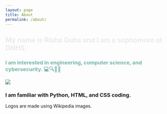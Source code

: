 ```yaml
---
layout: page
title: About
permalink: /about/
---
```


<h2 style="color: #eaeaea;"> My name is Risha Guha and I am a sophomore at DNHS. </h2> 
<h3 style="color: #75b5aa;"> I am interested in engineering, computer science, and cybersecurity. 💻🔍👩‍💻 </h3>
<p> </p>

<img src="{{site.baseurl}}/images/aboutme.png">

<p> </p>
<h3> I am familiar with Python, HTML, and CSS coding. </h3>

<style>
    .grid-container {
        display: grid;
        grid-template-columns: repeat(auto-fill, minmax(150px, 1fr)); /* Dynamic columns */
        gap: 10px;
    }
    .grid-item {
        text-align: center;
    }
    .grid-item img {
        width: 100%;
        height: 100px; /* Fixed height for uniformity */
        object-fit: contain; /* Ensure the image fits within the fixed height */
    }
    .grid-item p {
        margin: 5px 0; /* Add some margin for spacing */
    }

    .image-gallery {
        display: flex;
        flex-wrap: nowrap;
        overflow-x: auto;
        gap: 10px;
    }

    .image-gallery img {
        max-height: 150px;
        object-fit: cover;
        border-radius: 5px;
    }
</style>

<!-- This grid_container class is used by CSS styling and the id is used by JavaScript connection -->
<div class="grid-container" id="grid_container">
    <!-- content will be added here by JavaScript -->
</div>

<script>
    // 1. Make a connection to the HTML container defined in the HTML div
    var container = document.getElementById("grid_container"); // This container connects to the HTML div

    // 2. Define a JavaScript object for our http source and our data rows for coding languages
    var http_source = "https://upload.wikimedia.org/wikipedia/commons/";
    var coding_languages = [
        {"logo": "c/c3/Python-logo-notext.svg", "description": "Python"},
        {"logo": "6/61/HTML5_logo_and_wordmark.svg", "description": "HTML"},
        {"logo": "d/d5/CSS3_logo_and_wordmark.svg", "description": "CSS"},
    ];

    // 3b. Build grid items inside of our container for each row of data
    for (const language of coding_languages) {
        // Create a "div" with "class grid-item" for each row
        var gridItem = document.createElement("div");
        gridItem.className = "grid-item";  // This class name connects the gridItem to the CSS style elements
        // Add "img" HTML tag for the logo
        var img = document.createElement("img");
        img.src = http_source + language.logo; // concatenate the source and logo
        img.alt = language.description + " Logo"; // add alt text for accessibility

        // Add "p" HTML tag for the description
        var description = document.createElement("p");
        description.textContent = language.description; // extract the description

        // Append img and p HTML tags to the grid item DIV
        gridItem.appendChild(img);
        gridItem.appendChild(description);

        // Append the grid item DIV to the container DIV
        container.appendChild(gridItem);
    }
</script>
<comment>
Logos are made using Wikipedia images.
</comment>


<script src="https://utteranc.es/client.js"
        repo="blackstar3092/risha_guha_2025_1"
        issue-term="pathname"
        theme="icy-dark"
        crossorigin="anonymous"
        async>
</script>